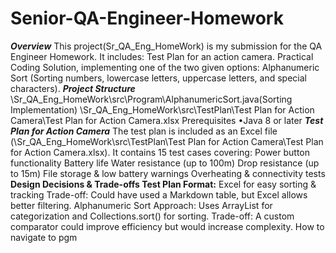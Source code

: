 # Senior-QA-Engineer-Homework
***Overview***
This project(Sr_QA_Eng_HomeWork) is my submission for the QA Engineer Homework. It includes: Test Plan for an action camera. Practical Coding Solution, implementing one of the two given options: Alphanumeric Sort (Sorting numbers, lowercase letters, uppercase letters, and special characters).
***Project Structure***
\Sr_QA_Eng_HomeWork\src\Program\AlphanumericSort.java(Sorting Implementation) 
\Sr_QA_Eng_HomeWork\src\TestPlan\Test Plan for Action Camera\Test Plan for Action Camera.xlsx
Prerequisites
•Java 8 or later
***Test Plan for Action Camera***
The test plan is included as an Excel file (\Sr_QA_Eng_HomeWork\src\TestPlan\Test Plan for Action Camera\Test Plan for Action Camera.xlsx). It contains 15 test cases covering: Power button functionality Battery life Water resistance (up to 100m) Drop resistance (up to 15m) File storage & low battery warnings Overheating & connectivity tests
**Design Decisions & Trade-offs Test Plan Format:**
Excel for easy sorting & tracking Trade-off: Could have used a Markdown table, but Excel allows better filtering.
Alphanumeric Sort Approach: Uses ArrayList for categorization and Collections.sort() for sorting. Trade-off: A custom comparator could improve efficiency but would increase complexity.
How to navigate to pgm
